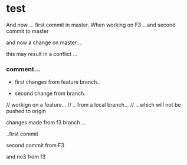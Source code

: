 test
====

And now ... first commit in master. When working on F3 
...and second commit to master 

and now a change on master.... 

this may result in a conflict ... 



### comment...


* first changes from feature branch.. 

* second change from branch.

// workign on a feature... 
// .. from a local branch... 
// ...which will not be pushed to origin

changes made from f3 branch  ... 

..first commit

second commit from F3

and no3 from f3


